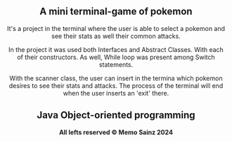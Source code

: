 <div align="center">

## A mini terminal-game of pokemon 


It's a project in the terminal where the user is able to select a pokemon and see their stats as well their common attacks.

In the project it was used both Interfaces and Abstract Classes.
With each of their constructors.
As well, While loop was present among Switch statements.

With the scanner class, the user can insert in the termina which pokemon desires to see their stats and attacks.
The process of the terminal will end when the user inserts an 'exit' there.


<h2> Java Object-oriented programming </h2>

<b> All lefts reserved 	&#169; Memo Sainz 2024 </b>
